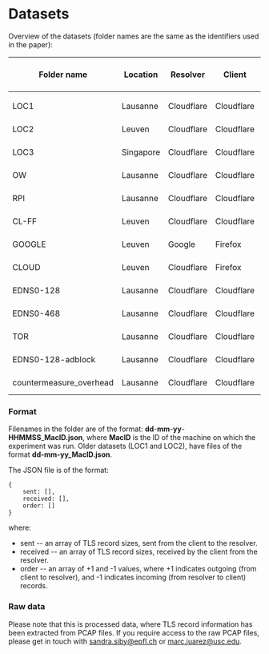 # Datasets



Overview of the datasets (folder names are the same as the identifiers used in the paper):

| Folder name             | Location  | Resolver   | Client     | Platform      | Paper Section used in |
| ----------------------- | --------- | ---------- | ---------- | ------------- | --------------------- |
|                         |           |            |            |               |                       |
| LOC1                    | Lausanne  | Cloudflare | Cloudflare | Desktop       | Section 5             |
| LOC2                    | Leuven    | Cloudflare | Cloudflare | Desktop       | Section 5             |
| LOC3                    | Singapore | Cloudflare | Cloudflare | Desktop (AWS) | Section 5             |
| OW                      | Lausanne  | Cloudflare | Cloudflare | Desktop       | Section 5             |
| RPI                     | Lausanne  | Cloudflare | Cloudflare | Raspberry Pi  | Section 5             |
| CL-FF                   | Leuven    | Cloudflare | Cloudflare | Desktop       | Section 5             |
| GOOGLE                  | Leuven    | Google     | Firefox    | Desktop       | Section 5             |
| CLOUD                   | Leuven    | Cloudflare | Firefox    | Desktop       | Section 5             |
| EDNS0-128               | Lausanne  | Cloudflare | Cloudflare | Desktop       | Section 6             |
| EDNS0-468               | Lausanne  | Cloudflare | Cloudflare | Desktop       | Section 6             |
| TOR                     | Lausanne  | Cloudflare | Cloudflare | Desktop       | Section 6             |
| EDNS0-128-adblock       | Lausanne  | Cloudflare | Cloudflare | Desktop       | Section 6             |
| countermeasure_overhead | Lausanne  | Cloudflare | Cloudflare | Desktop       | Section 6             |



### Format

Filenames in the folder are of the format: **dd**-**mm**-**yy**-**HHMMSS**_**MacID.json**, where **MacID** is the ID of the machine on which the experiment was run. Older datasets (LOC1 and LOC2), have files of the format **dd-mm-yy_MacID.json**.

The JSON file is of the format:

```
{
	sent: [],
	received: [],
	order: []
}
```

where:

- sent -- an array of TLS record sizes, sent from the client to the resolver.
- received -- an array of TLS record sizes, received by the client from the resolver.
- order -- an array of +1 and -1 values, where +1 indicates outgoing (from client to resolver), and -1 indicates incoming (from resolver to client) records.

### Raw data

Please note that this is processed data, where TLS record information has been extracted from PCAP files. If you require access to the raw PCAP files, please get in touch with [sandra.siby@epfl.ch]() or marc.juarez@usc.edu.

